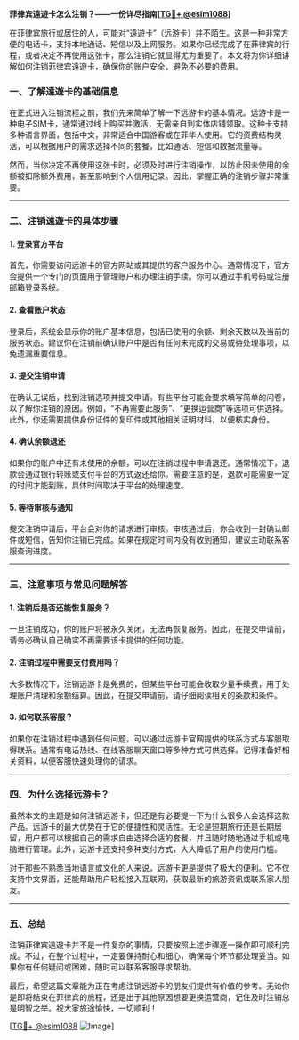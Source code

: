 **菲律宾遠遊卡怎么注销？——一份详尽指南[[TG💪+ @esim1088](https://t.me/s/esim1088)]**

在菲律宾旅行或居住的人，可能对“遠遊卡”（远游卡）并不陌生。这是一种非常方便的电话卡，支持本地通话、短信以及上网服务。如果你已经完成了在菲律宾的行程，或者决定不再使用这张卡，那么注销它就显得尤为重要了。本文将为你详细讲解如何注销菲律宾遠遊卡，确保你的账户安全，避免不必要的费用。

### **一、了解遠遊卡的基础信息**

在正式进入注销流程之前，我们先来简单了解一下远游卡的基本情况。远游卡是一种电子SIM卡，通常通过线上购买并激活，无需亲自到实体店铺领取。这种卡支持多种语言界面，包括中文，非常适合中国游客或在菲华人使用。它的资费结构灵活，可以根据用户的需求选择不同的套餐，比如通话、短信和数据流量等。

然而，当你决定不再使用这张卡时，必须及时进行注销操作，以防止因未使用的余额被扣除额外费用，甚至影响到个人信用记录。因此，掌握正确的注销步骤非常重要。

---

### **二、注销遠遊卡的具体步骤**

#### **1. 登录官方平台**
首先，你需要访问远游卡的官方网站或其提供的客户服务中心。通常情况下，官方会提供一个专门的页面用于管理账户和办理注销手续。你可以通过手机号码或注册邮箱登录系统。

#### **2. 查看账户状态**
登录后，系统会显示你的账户基本信息，包括已使用的余额、剩余天数以及当前的服务状态。建议你在注销前确认账户中是否有任何未完成的交易或待处理事项，以免遗漏重要信息。

#### **3. 提交注销申请**
在确认无误后，找到注销选项并提交申请。有些平台可能会要求填写简单的问卷，以了解你注销的原因。例如，“不再需要此服务”、“更换运营商”等选项可供选择。此外，你还需要提供身份证件的复印件或其他相关证明材料，以便核实身份。

#### **4. 确认余额退还**
如果你的账户中还有未使用的余额，可以在注销过程中申请退还。通常情况下，退款会通过银行转账或支付平台的方式返还给你。需要注意的是，退款可能需要一定的时间才能到账，具体时间取决于平台的处理速度。

#### **5. 等待审核与通知**
提交注销申请后，平台会对你的请求进行审核。审核通过后，你会收到一封确认邮件或短信，告知你注销已完成。如果在规定时间内没有收到通知，建议主动联系客服查询进度。

---

### **三、注意事项与常见问题解答**

#### **1. 注销后是否还能恢复服务？**
一旦注销成功，你的账户将被永久关闭，无法再恢复服务。因此，在提交申请前，请务必确认自己确实不再需要该卡提供的任何功能。

#### **2. 注销过程中需要支付费用吗？**
大多数情况下，注销远游卡是免费的，但某些平台可能会收取少量手续费，用于处理账户清理和余额结算。因此，在提交申请前，请仔细阅读相关的条款和条件。

#### **3. 如何联系客服？**
如果你在注销过程中遇到任何问题，可以通过远游卡官网提供的联系方式与客服取得联系。通常有电话热线、在线客服聊天窗口等多种方式可供选择。记得准备好相关资料，以便客服快速处理你的请求。

---

### **四、为什么选择远游卡？**

虽然本文的主题是如何注销远游卡，但还是有必要提一下为什么很多人会选择这款产品。远游卡的最大优势在于它的便捷性和灵活性。无论是短期旅行还是长期居留，用户都可以根据自己的需求自由选择合适的套餐，并且随时随地通过手机或电脑进行管理。此外，远游卡还支持多种支付方式，大大降低了用户的使用门槛。

对于那些不熟悉当地语言或文化的人来说，远游卡更是提供了极大的便利。它不仅支持中文界面，还能帮助用户轻松接入互联网，获取最新的旅游资讯或联系家人朋友。

---

### **五、总结**

注销菲律宾遠遊卡并不是一件复杂的事情，只要按照上述步骤逐一操作即可顺利完成。不过，在整个过程中，一定要保持耐心和细心，确保每个环节都处理妥当。如果你有任何疑问或困难，随时可以联系客服寻求帮助。

最后，希望这篇文章能为正在考虑注销远游卡的朋友们提供有价值的参考。无论你是即将结束在菲律宾的旅程，还是出于其他原因想要更换运营商，记住及时注销总是明智之举。祝大家旅途愉快，一切顺利！

[[TG💪+ @esim1088](https://t.me/s/esim1088) ![Image](https://i.postimg.cc/4NQfJmqS/Snipaste-2025-05-13-00-14-12.png)]